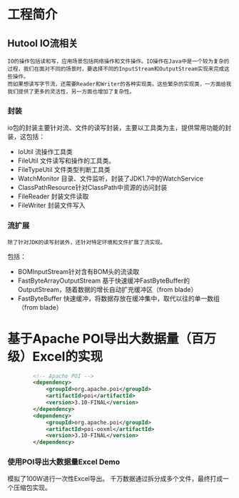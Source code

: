 # 工程简介
## Hutool IO流相关
    IO的操作包括读和写，应用场景包括网络操作和文件操作。IO操作在Java中是一个较为复杂的过程，我们在面对不同的场景时，要选择不同的InputStream和OutputStream实现来完成这些操作。
    而如果想读写字节流，还需要Reader和Writer的各种实现类。这些繁杂的实现类，一方面给我我们提供了更多的灵活性，另一方面也增加了复杂性。

### 封装
io包的封装主要针对流、文件的读写封装，主要以工具类为主，提供常用功能的封装，这包括：
- IoUtil 流操作工具类
- FileUtil 文件读写和操作的工具类。
- FileTypeUtil 文件类型判断工具类
- WatchMonitor 目录、文件监听，封装了JDK1.7中的WatchService
- ClassPathResource针对ClassPath中资源的访问封装
- FileReader 封装文件读取
- FileWriter 封装文件写入

### 流扩展
    除了针对JDK的读写封装外，还针对特定环境和文件扩展了流实现。
包括：
- BOMInputStream针对含有BOM头的流读取
- FastByteArrayOutputStream 基于快速缓冲FastByteBuffer的OutputStream，随着数据的增长自动扩充缓冲区（from blade）
- FastByteBuffer 快速缓冲，将数据存放在缓冲集中，取代以往的单一数组（from blade）


# 基于Apache POI导出大数据量（百万级）Excel的实现

```xml
        <!-- Apache POI -->
        <dependency>
            <groupId>org.apache.poi</groupId>
            <artifactId>poi</artifactId>
            <version>3.10-FINAL</version>
        </dependency>
        <dependency>
            <groupId>org.apache.poi</groupId>
            <artifactId>poi-ooxml</artifactId>
            <version>3.10-FINAL</version>
        </dependency>
```
### 使用POI导出大数据量Excel Demo

模拟了100W进行一次性Excel导出。 千万数据通过拆分成多个文件，最终打成一个压缩包实现。


